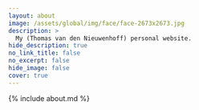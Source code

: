 ```yaml
---
layout: about
image: /assets/global/img/face/face-2673x2673.jpg
description: >
  My (Thomas van den Nieuwenhoff) personal website.
hide_description: true
no_link_title: false
no_excerpt: false
hide_image: false
cover: true
---
```


{% include about.md %}
